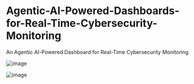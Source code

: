 # Agentic-AI-Powered-Dashboards-for-Real-Time-Cybersecurity-Monitoring
An Agentic AI-Powered Dashboard for Real-Time Cybersecurity Monitoring

![image](https://github.com/user-attachments/assets/50500ef7-0662-4aba-9af9-fb0c268b6270)

![image](https://github.com/user-attachments/assets/af0ad783-e6f0-4e2c-9bb0-5cbbb8c01e09)



